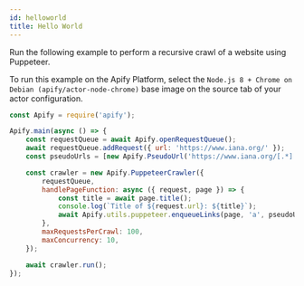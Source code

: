 ```yaml
---
id: helloworld
title: Hello World
---
```


Run the following example to perform a recursive crawl of a website using Puppeteer.

To run this example on the Apify Platform, select the `Node.js 8 + Chrome on Debian (apify/actor-node-chrome)` base image
on the source tab of your actor configuration.
```javascript
const Apify = require('apify');

Apify.main(async () => {
    const requestQueue = await Apify.openRequestQueue();
    await requestQueue.addRequest({ url: 'https://www.iana.org/' });
    const pseudoUrls = [new Apify.PseudoUrl('https://www.iana.org/[.*]')];

    const crawler = new Apify.PuppeteerCrawler({
        requestQueue,
        handlePageFunction: async ({ request, page }) => {
            const title = await page.title();
            console.log(`Title of ${request.url}: ${title}`);
            await Apify.utils.puppeteer.enqueueLinks(page, 'a', pseudoUrls, requestQueue);
        },
        maxRequestsPerCrawl: 100,
        maxConcurrency: 10,
    });

    await crawler.run();
});
```